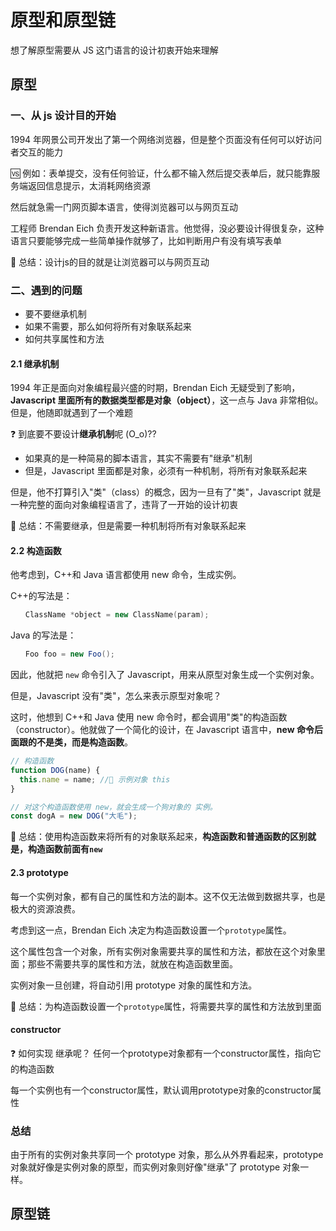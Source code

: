 # 原型和原型链

想了解原型需要从 JS 这门语言的设计初衷开始来理解

## 原型

### 一、从 js 设计目的开始

1994 年网景公司开发出了第一个网络浏览器，但是整个页面没有任何可以好访问者交互的能力

🆚 例如：表单提交，没有任何验证，什么都不输入然后提交表单后，就只能靠服务端返回信息提示，太消耗网络资源

然后就急需一门网页脚本语言，使得浏览器可以与网页互动

工程师 Brendan Eich 负责开发这种新语言。他觉得，没必要设计得很复杂，这种语言只要能够完成一些简单操作就够了，比如判断用户有没有填写表单

🚗 总结：设计js的目的就是让浏览器可以与网页互动

### 二、遇到的问题

- 要不要继承机制
- 如果不需要，那么如何将所有对象联系起来
- 如何共享属性和方法

#### 2.1 继承机制

1994 年正是面向对象编程最兴盛的时期，Brendan Eich 无疑受到了影响，**Javascript 里面所有的数据类型都是对象（object）**，这一点与 Java 非常相似。但是，他随即就遇到了一个难题

❓ 到底要不要设计**继承机制**呢 (O_o)??

- 如果真的是一种简易的脚本语言，其实不需要有"继承"机制
- 但是，Javascript 里面都是对象，必须有一种机制，将所有对象联系起来

但是，他不打算引入"类"（class）的概念，因为一旦有了"类"，Javascript 就是一种完整的面向对象编程语言了，违背了一开始的设计初衷

🚗 总结：不需要继承，但是需要一种机制将所有对象联系起来

#### 2.2 构造函数

他考虑到，C++和 Java 语言都使用 new 命令，生成实例。

C++的写法是：

```c++
　　ClassName *object = new ClassName(param);
```

Java 的写法是：

```java
　　Foo foo = new Foo();
```

因此，他就把 `new` 命令引入了 Javascript，用来从原型对象生成一个实例对象。

但是，Javascript 没有"类"，怎么来表示原型对象呢？

这时，他想到 C++和 Java 使用 new 命令时，都会调用"类"的构造函数（constructor）。他就做了一个简化的设计，在 Javascript 语言中，**new 命令后面跟的不是类，而是构造函数**。

```js
// 构造函数
function DOG(name) {
  this.name = name; //🚆 示例对象 this
}

// 对这个构造函数使用 new，就会生成一个狗对象的 实例。
const dogA = new DOG("大毛");
```

🚗 总结：使用构造函数来将所有的对象联系起来，**构造函数和普通函数的区别就是，构造函数前面有`new`**

#### 2.3 prototype
每一个实例对象，都有自己的属性和方法的副本。这不仅无法做到数据共享，也是极大的资源浪费。

考虑到这一点，Brendan Eich 决定为构造函数设置一个`prototype`属性。

这个属性包含一个对象，所有实例对象需要共享的属性和方法，都放在这个对象里面；那些不需要共享的属性和方法，就放在构造函数里面。

实例对象一旦创建，将自动引用 prototype 对象的属性和方法。

🚗 总结：为构造函数设置一个`prototype`属性，将需要共享的属性和方法放到里面
 
####  constructor
❓ 如何实现 继承呢？
任何一个prototype对象都有一个constructor属性，指向它的构造函数

每一个实例也有一个constructor属性，默认调用prototype对象的constructor属性

### 总结

由于所有的实例对象共享同一个 prototype 对象，那么从外界看起来，prototype 对象就好像是实例对象的原型，而实例对象则好像"继承"了 prototype 对象一样。

## 原型链

